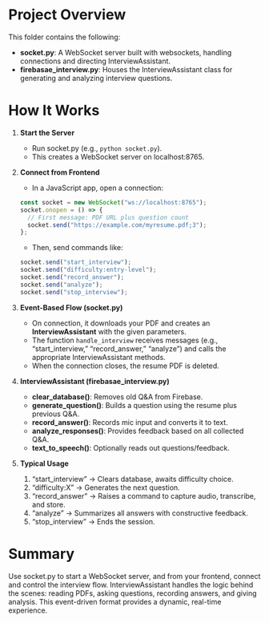 # Project Overview
This folder contains the following:
- **socket.py**: A WebSocket server built with websockets, handling connections and directing InterviewAssistant.
- **firebasae_interview.py**: Houses the InterviewAssistant class for generating and analyzing interview questions.

# How It Works
1. **Start the Server**  
   - Run socket.py (e.g., `python socket.py`).  
   - This creates a WebSocket server on localhost:8765.

2. **Connect from Frontend**  
   - In a JavaScript app, open a connection:
   ```js
   const socket = new WebSocket("ws://localhost:8765");
   socket.onopen = () => {
     // First message: PDF URL plus question count
     socket.send("https://example.com/myresume.pdf;3");
   };
   ```
   - Then, send commands like:
   ```js
   socket.send("start_interview");
   socket.send("difficulty:entry-level");
   socket.send("record_answer");
   socket.send("analyze");
   socket.send("stop_interview");
   ```

3. **Event-Based Flow (socket.py)**  
   - On connection, it downloads your PDF and creates an **InterviewAssistant** with the given parameters.  
   - The function `handle_interview` receives messages (e.g., “start_interview,” “record_answer,” “analyze”) and calls the appropriate InterviewAssistant methods.  
   - When the connection closes, the resume PDF is deleted.

4. **InterviewAssistant (firebasae_interview.py)**  
   - **clear_database()**: Removes old Q&A from Firebase.  
   - **generate_question()**: Builds a question using the resume plus previous Q&A.  
   - **record_answer()**: Records mic input and converts it to text.  
   - **analyze_responses()**: Provides feedback based on all collected Q&A.  
   - **text_to_speech()**: Optionally reads out questions/feedback.

5. **Typical Usage**  
   1. “start_interview” → Clears database, awaits difficulty choice.  
   2. “difficulty:X” → Generates the next question.  
   3. “record_answer” → Raises a command to capture audio, transcribe, and store.  
   4. “analyze” → Summarizes all answers with constructive feedback.  
   5. “stop_interview” → Ends the session.

# Summary
Use socket.py to start a WebSocket server, and from your frontend, connect and control the interview flow. InterviewAssistant handles the logic behind the scenes: reading PDFs, asking questions, recording answers, and giving analysis. This event-driven format provides a dynamic, real-time experience.
